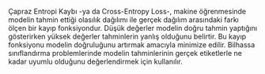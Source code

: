 Çapraz Entropi Kaybı -ya da Cross-Entropy Loss-, makine öğrenmesinde modelin tahmin ettiği olasılık dağılımı ile gerçek dağılım arasındaki farkı ölçen bir kayıp fonksiyondur. Düşük değerler modelin doğru tahmin yaptığını gösterirken yüksek değerler tahminlerin yanlış olduğunu belirtir. Bu kayıp fonksiyonu modelin doğruluğunu artırmak amacıyla minimize edilir. Bilhassa sınıflandırma problemlerinde modelin tahminlerinin gerçek etiketlerle ne kadar uyumlu olduğunu değerlendirmek için kullanılır.